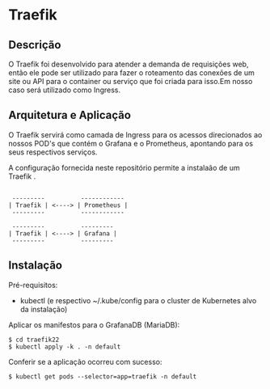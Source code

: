 # Traefik

## Descrição

O Traefik foi desenvolvido para atender a demanda de requisições web, então ele pode ser utilizado para fazer o roteamento das conexões de um site ou API para o container ou serviço que foi criada para isso.Em nosso caso será utilizado como Ingress.

## Arquitetura e Aplicação

O Traefik servirá como camada de Ingress para os acessos direcionados ao nossos POD's que contém o Grafana e o Prometheus, apontando para os seus respectivos serviços.

A configuração fornecida neste repositório permite a instalaão de um Traefik .

```

 ---------          ------------
| Traefik | <----> | Prometheus |
 ---------          ------------

 ---------          ---------
| Traefik | <----> | Grafana |
 ---------          ---------

```


## Instalação

Pré-requisitos:

- kubectl (e respectivo ~/.kube/config para o cluster de Kubernetes alvo da instalação) 

Aplicar os manifestos para o GrafanaDB (MariaDB):
```
$ cd traefik22
$ kubectl apply -k . -n default
```

Conferir se a aplicação ocorreu com sucesso:

```
$ kubectl get pods --selector=app=traefik -n default
```